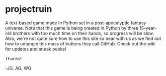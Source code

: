 # projectruin
A text-based game made in Python set in a post-apocalyptic fantasy universe.
Note that this game is being created in Python by three 15-year-old brothers with too much time on their hands,
so progress will be slow. Also, we're not quite sure how to use this site so bear with us as we find out how to 
untangle this mass of buttons they call GitHub.
Check out the wiki for updates and sneak peeks!

Thanks!

-JG, AG, WG
